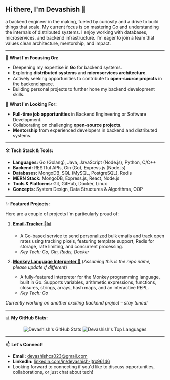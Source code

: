 <picture>
  <source media="(prefers-color-scheme: dark)" srcset="YOUR_DARK_MODE_BANNER_URL_HERE_IF_YOU_HAVE_ONE">
  <source media="(prefers-color-scheme: light)" srcset="YOUR_LIGHT_MODE_BANNER_URL_HERE_IF_YOU_HAVE_ONE">
  </picture>

## Hi there, I'm Devashish 👋

a backend engineer in the making, fueled by curiosity and a drive to build things that scale.
My current focus is on mastering Go and understanding the internals of distributed systems.
I enjoy working with databases, microservices, and backend infrastructure.
I’m eager to join a team that values clean architecture, mentorship, and impact.

---

🌱 **What I'm Focusing On:**

* Deepening my expertise in **Go** for backend systems.
* Exploring **distributed systems** and **microservices architecture**.
* Actively seeking opportunities to contribute to **open-source projects** in the backend space.
* Building personal projects to further hone my backend development skills.

🚀 **What I'm Looking For:**

* **Full-time job opportunities** in Backend Engineering or Software Development.
* Collaborating on challenging **open-source projects**.
* **Mentorship** from experienced developers in backend and distributed systems.

---

🛠️ **Tech Stack & Tools:**

* **Languages:** Go (Golang), Java, JavaScript (Node.js), Python, C/C++
* **Backend:** RESTful APIs, Gin (Go), Express.js (Node.js)
* **Databases:** MongoDB, SQL (MySQL, PostgreSQL), Redis
* **MERN Stack:** MongoDB, Express.js, React, Node.js
* **Tools & Platforms:** Git, GitHub, Docker, Linux
* **Concepts:** System Design, Data Structures & Algorithms, OOP

---

✨ **Featured Projects:**

Here are a couple of projects I'm particularly proud of:

1.  **[Email-Tracker 📧📊](https://github.com/Devashish08/Email-Tracker)**
    * A Go-based service to send personalized bulk emails and track open rates using tracking pixels, featuring template support, Redis for storage, rate limiting, and concurrent processing.
    * *Key Tech: Go, Gin, Redis, Docker*

2.  **[Monkey Language Interpreter 🐒](https://github.com/Devashish08/Interpreter)** (*Assuming this is the repo name, please update if different*)
    * A fully-featured interpreter for the Monkey programming language, built in Go. Supports variables, arithmetic expressions, functions, closures, strings, arrays, hash maps, and an interactive REPL.
    * *Key Tech: Go*

*Currently working on another exciting backend project – stay tuned!*

---

📊 **My GitHub Stats:**

<p align="center">
  <img src="https://github-readme-stats.vercel.app/api?username=Devashish08&show_icons=true&theme=tokyonight&hide_border=true&rank_icon=github" alt="Devashish's GitHub Stats"/>
  <img src="https://github-readme-stats.vercel.app/api/top-langs/?username=Devashish08&layout=compact&theme=tokyonight&hide_border=true" alt="Devashish's Top Languages"/>
</p>

---

📫 **Let's Connect!**

* **Email:** [devashishcs023@gmail.com](mailto:devashishcs023@gmail.com)
* **LinkedIn:** [linkedin.com/in/devashish-jtrx96146](https://linkedin.com/in/devashish-jtrx96146)
* Looking forward to connecting if you'd like to discuss opportunities, collaborations, or just chat about tech!
